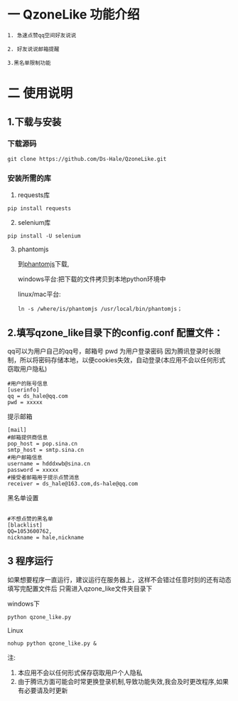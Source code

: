 # 一 QzoneLike 功能介绍

    1. 急速点赞qq空间好友说说
    
    2. 好友说说邮箱提醒
    
    3.黑名单限制功能

# 二 使用说明

## 1.下载与安装
### 下载源码

    git clone https://github.com/Ds-Hale/QzoneLike.git
   
### 安装所需的库
1. requests库
    
```
pip install requests
```
2. selenium库
```
pip install -U selenium
```
3. phantomjs 

    到[phantomjs](http://phantomjs.org/download.html)下载,

    windows平台:把下载的文件拷贝到本地python环境中

    linux/mac平台:
    ```
    ln -s /where/is/phantomjs /usr/local/bin/phantomjs；
    ```
## 2.填写qzone_like目录下的config.conf 配置文件：

qq可以为用户自己的qq号，邮箱号
pwd 为用户登录密码
因为腾讯登录时长限制，所以将密码存储本地，以便cookies失效，自动登录(本应用不会以任何形式窃取用户隐私)
    

```
#用户的账号信息
[userinfo]
qq = ds_hale@qq.com
pwd = xxxxx
```


提示邮箱


```
[mail]
#邮箱提供商信息
pop_host = pop.sina.cn
smtp_host = smtp.sina.cn
#用户邮箱信息
username = hdddxwb@sina.cn
password = xxxxx
#接受者邮箱用于提示点赞消息
receiver = ds_hale@163.com,ds-hale@qq.com
```

黑名单设置
```

#不想点赞的黑名单
[blacklist]
QQ=1053600762,
nickname = hale,nickname
```



 ## 3 程序运行
 如果想要程序一直运行，建议运行在服务器上，这样不会错过任意时刻的还有动态
 填写完配置文件后
 只需进入qzone_like文件夹目录下
 
 windows下
```
python qzone_like.py
```

Linux

```
nohup python qzone_like.py &
```

注:
1. 本应用不会以任何形式保存窃取用户个人隐私
2. 由于腾讯方面可能会时常更换登录机制,导致功能失效,我会及时更改程序,如果有必要请及时更新
    
